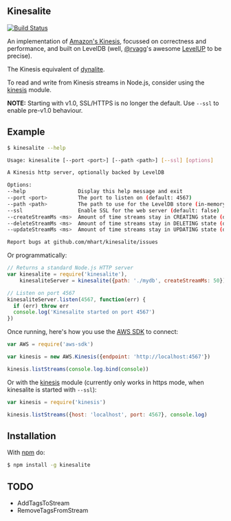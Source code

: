 Kinesalite
----------

[![Build Status](https://secure.travis-ci.org/mhart/kinesalite.png?branch=master)](http://travis-ci.org/mhart/kinesalite)

An implementation of [Amazon's Kinesis](http://docs.aws.amazon.com/kinesis/latest/APIReference/),
focussed on correctness and performance, and built on LevelDB
(well, [@rvagg](https://github.com/rvagg)'s awesome [LevelUP](https://github.com/rvagg/node-levelup) to be precise).

The Kinesis equivalent of [dynalite](https://github.com/mhart/dynalite).

To read and write from Kinesis streams in Node.js, consider using the [kinesis](https://github.com/mhart/kinesis)
module.

**NOTE:** Starting with v1.0, SSL/HTTPS is no longer the default. Use `--ssl` to enable pre-v1.0 behaviour.

Example
-------

```sh
$ kinesalite --help

Usage: kinesalite [--port <port>] [--path <path>] [--ssl] [options]

A Kinesis http server, optionally backed by LevelDB

Options:
--help                 Display this help message and exit
--port <port>          The port to listen on (default: 4567)
--path <path>          The path to use for the LevelDB store (in-memory by default)
--ssl                  Enable SSL for the web server (default: false)
--createStreamMs <ms>  Amount of time streams stay in CREATING state (default: 500)
--deleteStreamMs <ms>  Amount of time streams stay in DELETING state (default: 500)
--updateStreamMs <ms>  Amount of time streams stay in UPDATING state (default: 500)

Report bugs at github.com/mhart/kinesalite/issues
```

Or programmatically:

```js
// Returns a standard Node.js HTTP server
var kinesalite = require('kinesalite'),
    kinesaliteServer = kinesalite({path: './mydb', createStreamMs: 50})

// Listen on port 4567
kinesaliteServer.listen(4567, function(err) {
  if (err) throw err
  console.log('Kinesalite started on port 4567')
})
```

Once running, here's how you use the [AWS SDK](https://github.com/aws/aws-sdk-js) to connect:

```js
var AWS = require('aws-sdk')

var kinesis = new AWS.Kinesis({endpoint: 'http://localhost:4567'})

kinesis.listStreams(console.log.bind(console))
```

Or with the [kinesis](https://github.com/mhart/kinesis) module (currently only works in https mode, when kinesalite is started with `--ssl`):

```js
var kinesis = require('kinesis')

kinesis.listStreams({host: 'localhost', port: 4567}, console.log)
```

Installation
------------

With [npm](http://npmjs.org/) do:

```sh
$ npm install -g kinesalite
```

TODO
----

* AddTagsToStream
* RemoveTagsFromStream
